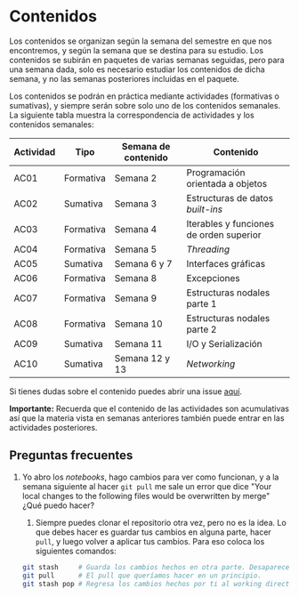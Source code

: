 # Contenidos

Los contenidos se organizan según la semana del semestre en que nos encontremos, y según la semana que se destina para su estudio. Los contenidos se subirán en paquetes de varias semanas seguidas, pero para una semana dada, solo es necesario estudiar los contenidos de dicha semana, y no las semanas posteriores incluidas en el paquete.

Los contenidos se podrán en práctica mediante actividades (formativas o sumativas), y siempre serán sobre solo uno de los contenidos semanales. La siguiente tabla muestra la correspondencia de actividades y los contenidos semanales:

|Actividad|Tipo|Semana de contenido|Contenido|
|-|-|-|-|
|AC01|Formativa|Semana 2|Programación orientada a objetos
|AC02|Sumativa|Semana 3|Estructuras de datos _built-ins_|
|AC03|Formativa|Semana 4|Iterables y funciones de orden superior|
|AC04|Formativa|Semana 5|_Threading_|
|AC05|Sumativa|Semana 6 y 7|Interfaces gráficas|
|AC06|Formativa|Semana 8|Excepciones|
|AC07|Formativa|Semana 9|Estructuras nodales parte 1|
|AC08|Formativa|Semana 10|Estructuras nodales parte 2|
|AC09|Sumativa|Semana 11|I/O y Serialización|
|AC10|Sumativa|Semana 12 y 13|_Networking_|



Si tienes dudas sobre el contenido puedes abrir una issue [aquí](https://github.com/IIC2233/Syllabus/issues).

**Importante:** Recuerda que el contenido de las actividades son acumulativas así que la materia vista en semanas anteriores también puede entrar en las actividades posteriores.

## Preguntas frecuentes

1. Yo abro los _notebooks_, hago cambios para ver como funcionan, y a la semana siguiente al hacer `git pull` me sale un error que dice "Your local changes to the following files would be overwritten by merge" ¿Qué puedo hacer?
    1. Siempre puedes clonar el repositorio otra vez, pero no es la idea. Lo que debes hacer es guardar tus cambios en alguna parte, hacer `pull`, y luego volver a aplicar tus cambios. Para eso coloca los siguientes comandos:
    
      ```bash
      git stash     # Guarda los cambios hechos en otra parte. Desaparecen del working directory.
      git pull      # El pull que queríamos hacer en un principio.
      git stash pop # Regresa los cambios hechos por ti al working directory.
      ```
